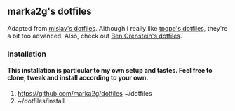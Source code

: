 ## marka2g's dotfiles

Adapted from [mislav's dotfiles](https://github.com/mislav/dotfiles). Although I really like [tpope's dotfiles](https://github.com/tpope/tpope), they're a bit too advanced. Also, check out [Ben Orenstein's dotfiles](https://github.com/r00k/dotfiles).

### Installation
#### This installation is particular to my own setup and tastes.  Feel free to clone, tweak and install according to your own.

1. https://github.com/marka2g/dotfiles ~/dotfiles
2. ~/dotfiles/install
